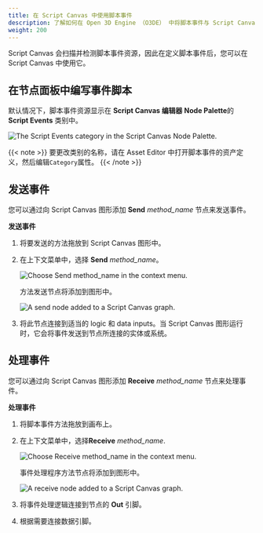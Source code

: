 ```yaml
---
title: 在 Script Canvas 中使用脚本事件
description: 了解如何在 Open 3D Engine （O3DE） 中将脚本事件与 Script Canvas 结合使用。
weight: 200
---
```


Script Canvas 会扫描并检测脚本事件资源，因此在定义脚本事件后，您可以在 Script Canvas 中使用它。

## 在节点面板中编写事件脚本

默认情况下，脚本事件资源显示在 **Script Canvas 编辑器** **Node Palette**的 **Script Events** 类别中。

![The Script Events category in the Script Canvas Node Palette.](/images/user-guide/scripting/script-events/using-in-script-canvas-1.png)

{{< note >}}
要更改类别的名称，请在 Asset Editor 中打开脚本事件的资产定义，然后编辑`Category`属性。
{{< /note >}}

## 发送事件

您可以通过向 Script Canvas 图形添加 **Send** *method\_name* 节点来发送事件。

**发送事件**

1. 将要发送的方法拖放到 Script Canvas 图形中。

1. 在上下文菜单中，选择 **Send** *method\_name*。

    ![Choose Send method_name in the context menu.](/images/user-guide/scripting/script-events/using-in-script-canvas-2.png)

    方法发送节点将添加到图形中。

    ![A send node added to a Script Canvas graph.](/images/user-guide/scripting/script-events/using-in-script-canvas-3.png)

1. 将此节点连接到适当的 logic 和 data inputs。当 Script Canvas 图形运行时，它会将事件发送到节点所连接的实体或系统。

## 处理事件

您可以通过向 Script Canvas 图形添加 **Receive** *method\_name* 节点来处理事件。

**处理事件**

1. 将脚本事件方法拖放到画布上。

1. 在上下文菜单中，选择**Receive** *method\_name*.

    ![Choose Receive method_name in the context menu.](/images/user-guide/scripting/script-events/using-in-script-canvas-4.png)

    事件处理程序方法节点将添加到图形中。

    ![A receive node added to a Script Canvas graph.](/images/user-guide/scripting/script-events/using-in-script-canvas-5.png)

1. 将事件处理逻辑连接到节点的 **Out** 引脚。

1. 根据需要连接数据引脚。
